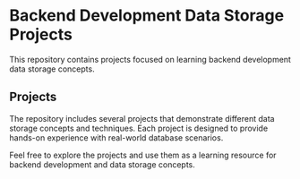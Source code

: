 # Backend Development Data Storage Projects

This repository contains projects focused on learning backend development data storage concepts.

## Projects

The repository includes several projects that demonstrate different data storage concepts and techniques. Each project is designed to provide hands-on experience with real-world database scenarios.

Feel free to explore the projects and use them as a learning resource for backend development and data storage concepts.
